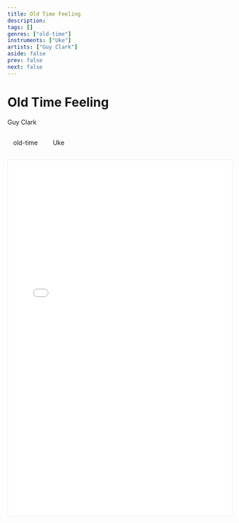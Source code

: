 ```yaml
---
title: Old Time Feeling
description: 
tags: []
genres: ["old-time"]
instruments: ["Uke"]
artists: ["Guy Clark"]
aside: false
prev: false
next: false
---
```


# Old Time Feeling

Guy Clark



<div class="metadata-badges">
  <div class="badge-list">
        <span class="vp-raw badge badge-genre">old-time</span>
        <span class="badge badge-instrument">Uke</span>
    
  </div>
</div>

<div class="score-viewer">
  <iframe 
    src="/uploads/old-time-feeling-in-c-for-uke-.pdf" 
    width="100%" 
    height="800px" 
    frameborder="0"
    allow="fullscreen"
    loading="lazy"
    type="application/pdf"
  ></iframe>
</div>

<style>
.score-viewer {
  width: 100%;
  height: 800px;
  border: 1px solid #eee;
  border-radius: 4px;
  overflow: hidden;
}

.metadata-badges {
  margin: 1.5rem 0;
}

.badge-list {
  display: flex;
  flex-wrap: wrap;
  gap: 0.5rem;
}

.badge {
  display: inline-block;
  padding: 0.25rem 0.75rem;
  border-radius: 1rem;
  font-size: 0.875rem;
  border: 1px solid transparent;
}
</style>
